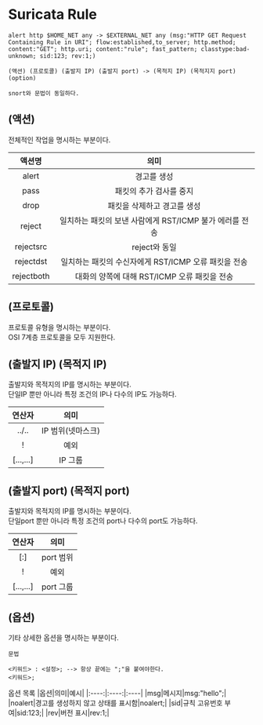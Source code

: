 # Suricata Rule

~~~
alert http $HOME_NET any -> $EXTERNAL_NET any (msg:"HTTP GET Request Containing Rule in URI"; flow:established,to_server; http.method; content:"GET"; http.uri; content:"rule"; fast_pattern; classtype:bad-unknown; sid:123; rev:1;)

(액션) (프로토콜) (출발지 IP) (출발지 port) -> (목적지 IP) (목적지지 port) (option)

snort와 문법이 동일하다.
~~~

## (액션)
전체적인 작업을 명시하는 부분이다.

|액션명|의미|
|:----:|:----:|
|alert|경고를 생성|
|pass|패킷의 추가 검사를 중지|
|drop|패킷을 삭제하고 경고를 생성|
|reject|일치하는 패킷의 보낸 사람에게 RST/ICMP 불가 에러를 전송|
|rejectsrc|reject와 동일|
|rejectdst|일치하는 패킷의 수신자에게 RST/ICMP 오류 패킷을 전송|
|rejectboth|대화의 양쪽에 대해 RST/ICMP 오류 패킷을 전송|

## (프로토콜)
프로토콜 유형을 명시하는 부분이다.<br>
OSI 7계층 프로토콜을 모두 지원한다.

## (출발지 IP) (목적지 IP)
출발지와 목적지의 IP를 명시하는 부분이다. <br>
단일IP 뿐만 아니라 특정 조건의 IP나 다수의 IP도 가능하다.

|연산자|의미|
|:----:|:----:|
|../..|IP 범위(넷마스크)|
|!|예외|
|[...,...]|IP 그룹|

## (출발지 port) (목적지 port)
출발지와 목적지의 IP를 명시하는 부분이다. <br>
단일port 뿐만 아니라 특정 조건의 port나 다수의 port도 가능하다.

|연산자|의미|
|:----:|:----:|
|[:]|port 범위|
|!|예외|
|[...,...]|port 그룹|

## (옵션)
기타 상세한 옵션을 명시하는 부분이다.

~~~
문법

<키워드> : <설정>; --> 항상 끝에는 ";"을 붙여야한다.
<키워드>;
~~~

옵션 목록
|옵션|의미|예시|
|:----:|:----:|:----|
|msg|메시지|msg:"hello";|
|noalert|경고를 생성하지 않고 상태를 표시함|noalert;|
|sid|규칙 고유번호 부여|sid:123;|
|rev|버전 표시|rev:1;|

